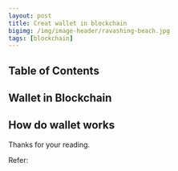 ```yaml
---
layout: post
title: Creat wallet in blockchain
bigimg: /img/image-header/ravashing-beach.jpg
tags: [blockchain]
---
```





## Table of Contents



## Wallet in Blockchain




## How do wallet works




Thanks for your reading.

Refer:

